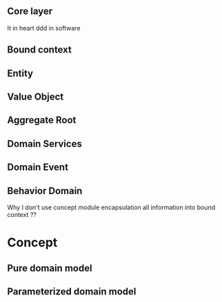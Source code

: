 ## Core layer 
It in heart ddd in software 

## Bound context

## Entity

## Value Object

## Aggregate Root

## Domain Services

## Domain Event

## Behavior Domain

Why I don't use concept module encapsulation all information into bound context ??

# Concept

## Pure domain model

## Parameterized domain model



